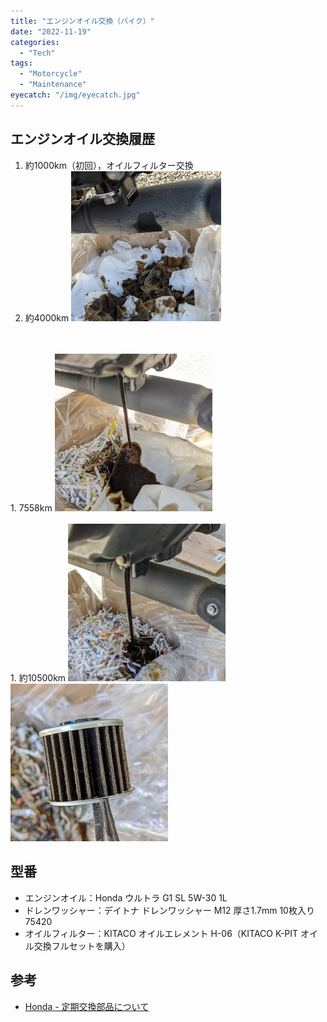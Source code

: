 ```yaml
---
title: "エンジンオイル交換（バイク）"
date: "2022-11-19"
categories:
  - "Tech"
tags:
  - "Motorcycle"
  - "Maintenance"
eyecatch: "/img/eyecatch.jpg"
---
```

## エンジンオイル交換履歴
1. 約1000km（初回），オイルフィルター交換
1. 約4000km
    <img src="oil-4000.jpg" width="50%">
<br>
<br>
1. 7558km
    <img src="oil-7500.jpg" width="50%">
<br>
<br>
1. 約10500km
    <img src="oil-10500.jpg" width="50%">
<br>
    <img src="oil-10500_filter.jpg" width="50%">
<br>

## 型番
- エンジンオイル：Honda ウルトラ G1 SL 5W-30 1L
- ドレンワッシャー：デイトナ ドレンワッシャー M12 厚さ1.7mm 10枚入り 75420
- オイルフィルター：KITACO オイルエレメント H-06（KITACO K-PIT オイル交換フルセットを購入）

## 参考
- [Honda - 定期交換部品について](https://www.honda.co.jp/maintenance-motor/exchange/exchange.html)